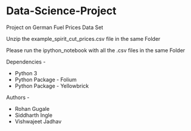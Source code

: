 # Data-Science-Project
Project on German Fuel Prices Data Set

Unzip the example_spirit_cut_prices.csv file in the same Folder

Please run the ipython_notebook with all the .csv files in the same Folder

Dependencies - 
- Python 3 
- Python Package - Folium
- Python Package - Yellowbrick

Authors - 
- Rohan Gugale
- Siddharth Ingle
- Vishwajeet Jadhav
